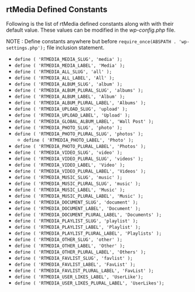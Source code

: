 ## rtMedia Defined Constants

Following is the list of rtMedia defined constants along with with their default value. These values can be modified in the *wp-config.php* file.

NOTE : Define constants anywhere but before  `require_once(ABSPATH . 'wp-settings.php');` file inclusion statement.

  * `define ( 'RTMEDIA_MEDIA_SLUG', 'media' );`
  * `define ( 'RTMEDIA_MEDIA_LABEL', 'Media' );`
  * `define ( 'RTMEDIA_ALL_SLUG', 'all' );`
  * `define ( 'RTMEDIA_ALL_LABEL', 'All' );`
  * `define ( 'RTMEDIA_ALBUM_SLUG', 'album' );`
  * `define ( 'RTMEDIA_ALBUM_PLURAL_SLUG', 'albums' );`
  * `define ( 'RTMEDIA_ALBUM_LABEL', 'Album' );`
  * `define ( 'RTMEDIA_ALBUM_PLURAL_LABEL', 'Albums' );`
  * `define ( 'RTMEDIA_UPLOAD_SLUG', 'upload' );`
  * `define ( 'RTMEDIA_UPLOAD_LABEL', 'Upload' );`
  * `define ( 'RTMEDIA_GLOBAL_ALBUM_LABEL', 'Wall Post' );`
  * `define ( 'RTMEDIA_PHOTO_SLUG', 'photo' );`
  * `define ( 'RTMEDIA_PHOTO_PLURAL_SLUG', 'photos' );`
	* `define ( 'RTMEDIA_PHOTO_LABEL', 'Photo' );`
  * `define ( 'RTMEDIA_PHOTO_PLURAL_LABEL', 'Photos' );`
  * `define ( 'RTMEDIA_VIDEO_SLUG', 'video' );`
  * `define ( 'RTMEDIA_VIDEO_PLURAL_SLUG', 'videos' );`
  * `define ( 'RTMEDIA_VIDEO_LABEL', 'Video' );`
  * `define ( 'RTMEDIA_VIDEO_PLURAL_LABEL', 'Videos' );`
  * `define ( 'RTMEDIA_MUSIC_SLUG', 'music' );`
  * `define ( 'RTMEDIA_MUSIC_PLURAL_SLUG', 'music' );`
  * `define ( 'RTMEDIA_MUSIC_LABEL', 'Music' );`
  * `define ( 'RTMEDIA_MUSIC_PLURAL_LABEL', 'Music' );`
  * `define ( 'RTMEDIA_DOCUMENT_SLUG', 'document' );`
  * `define ( 'RTMEDIA_DOCUMENT_LABEL', 'Document' );`
  * `define ( 'RTMEDIA_DOCUMENT_PLURAL_LABEL', 'Documents' );`
  * `define ( 'RTMEDIA_PLAYLIST_SLUG', 'playlist' );`
  * `define ( 'RTMEDIA_PLAYLIST_LABEL', 'Playlist' );`
  * `define ( 'RTMEDIA_PLAYLIST_PLURAL_LABEL', 'Playlists' );`
  * `define ( 'RTMEDIA_OTHER_SLUG', 'other' );`
  * `define ( 'RTMEDIA_OTHER_LABEL', 'Other' );`
  * `define ( 'RTMEDIA_OTHER_PLURAL_LABEL', 'Others' );`
  * `define ( 'RTMEDIA_FAVLIST_SLUG', 'favlist' );`
  * `define ( 'RTMEDIA_FAVLIST_LABEL', 'FavList' );`
  * `define ( 'RTMEDIA_FAVLIST_PLURAL_LABEL', 'FavList' );`
  * `define ( 'RTMEDIA_USER_LIKES_LABEL', 'UserLike');`
  * `define ( 'RTMEDIA_USER_LIKES_PLURAL_LABEL', 'UserLikes');`
  
